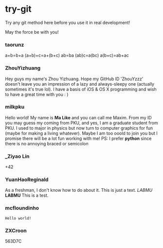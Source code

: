 try-git
=======

Try any git method here before you use it in real development!

May the force be with you!

### taorunz
a+b=b+a
(a+b)+c=a+(b+c)
ab=ba
(ab)c=a(bc)
a(b+c)=ab+ac

### ZhouYizhuang
Hey guys my name's Zhou Yizhuang. Hope my GitHub ID 'ZhouYzzz' doesn't leave you an impression of a lazy and always-sleepy one (actually sometimes it's true lol). I have a basis of iOS & OS X programming and wish to have a great time with you : ) 

### milkpku
Hello world! My name is **Ma Like** and you can call me Maxim. From my ID you may guess my coming from PKU, and yes, I am a graduate student from PKU. I used to major in physics but now turn to computer graphics for fun (maybe for making a living whatever). Maybe I am too ooold to join you but I promise there will be a lot fun working with me! PS: I prefer **python** since there is no annoying braced or semicolon

### _Ziyao Lin
+42

### YuanHaoReginald
As a freshman, I don't know how to do about it. This is just a text.
*LABMU* **LABMU**
This is a test.

### mcfloundinho
`Hello world!`

### ZXCroon
563D7C
